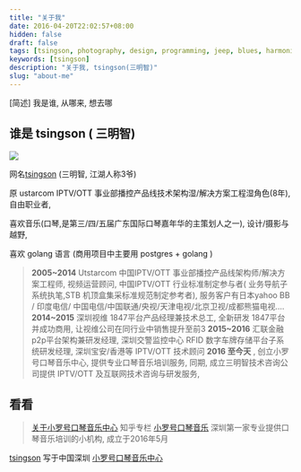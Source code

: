 ```yaml
---
title: "关于我"
date: 2016-04-20T22:02:57+08:00
hidden: false
draft: false
tags: [tsingson, photography, design, programming, jeep, blues, harmonica]
keywords: [tsingson]
description: "关于我, tsingson(三明智)"
slug: "about-me"
---
```


[简述] 我是谁, 从哪来, 想去哪

<!--more-->

## 谁是 tsingson ( 三明智)
![](/about/about.png)


网名[tsingson](https://github.com/tsingson)  (三明智, 江湖人称3爷)

原 ustarcom IPTV/OTT 事业部播控产品线技术架构湿/解决方案工程湿角色(8年), 自由职业者,

喜欢音乐(口琴,是第三/四/五届广东国际口琴嘉年华的主策划人之一), 设计/摄影与越野, 

喜欢 golang 语言 (商用项目中主要用 postgres + golang )

> **2005~2014** Utstarcom 中国IPTV/OTT 事业部播控产品线架构师/解决方案工程师, 视频运营顾问, 中国IPTV/OTT 行业标准制定参与者( 业务导航子系统执笔,STB 机顶盒集采标准规范制定参考者), 服务客户有日本yahoo BB / 印度电信/ 中国电信/中国联通/央视/天津电视/北京卫视/成都熊猫电视....
  **2014~2015** 深圳视维 1847平台产品经理兼技术总工, 全新研发 1847平台并成功商用, 让视维公司在同行业中销售提升至前3
  **2015~2016** 汇联金融 p2p平台架构兼研发经理, 深圳交警监控中心 RFID 数字车牌存储平台子系统研发经理, 深圳宝安/香港等 IPTV/OTT 技术顾问
  **2016 至今天** , 创立小罗号口琴音乐中心, 提供专业口琴音乐培训服务,  同期, 成立三明智技术咨询公司提供 IPTV/OTT 及互联网技术咨询与研发服务,  

## 看看
> [关于小罗号口琴音乐中心](/music/about-studio/)
> 知乎专栏 [小罗号口琴音乐](https://zhuanlan.zhihu.com/tsingsonqin) 深圳第一家专业提供口琴音乐培训的小机构, 成立于2016年5月



[tsingson](https://github.com/tsingson) 写于中国深圳 [小罗号口琴音乐中心](https://zhuanlan.zhihu.com/tsingsonqin) 